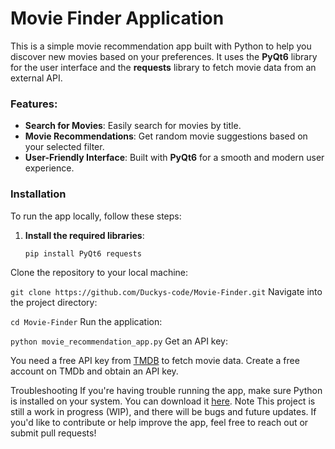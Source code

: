 # Movie Finder Application

This is a simple movie recommendation app built with Python to help you discover new movies based on your preferences. It uses the **PyQt6** library for the user interface and the **requests** library to fetch movie data from an external API.

### Features:
- **Search for Movies**: Easily search for movies by title.
- **Movie Recommendations**: Get random movie suggestions based on your selected filter.
- **User-Friendly Interface**: Built with **PyQt6** for a smooth and modern user experience.

### Installation

To run the app locally, follow these steps:

1. **Install the required libraries**:
   ```bash
   pip install PyQt6 requests
Clone the repository to your local machine:


`git clone https://github.com/Duckys-code/Movie-Finder.git`
Navigate into the project directory:


`cd Movie-Finder`
Run the application:


`python movie_recommendation_app.py`
Get an API key:

You need a free API key from [TMDB](https://www.themoviedb.org/settings/api) to fetch movie data. Create a free account on TMDb and obtain an API key.

Troubleshooting
If you're having trouble running the app, make sure Python is installed on your system. You can download it [here](python.org).
Note
This project is still a work in progress (WIP), and there will be bugs and future updates. If you'd like to contribute or help improve the app, feel free to reach out or submit pull requests!




